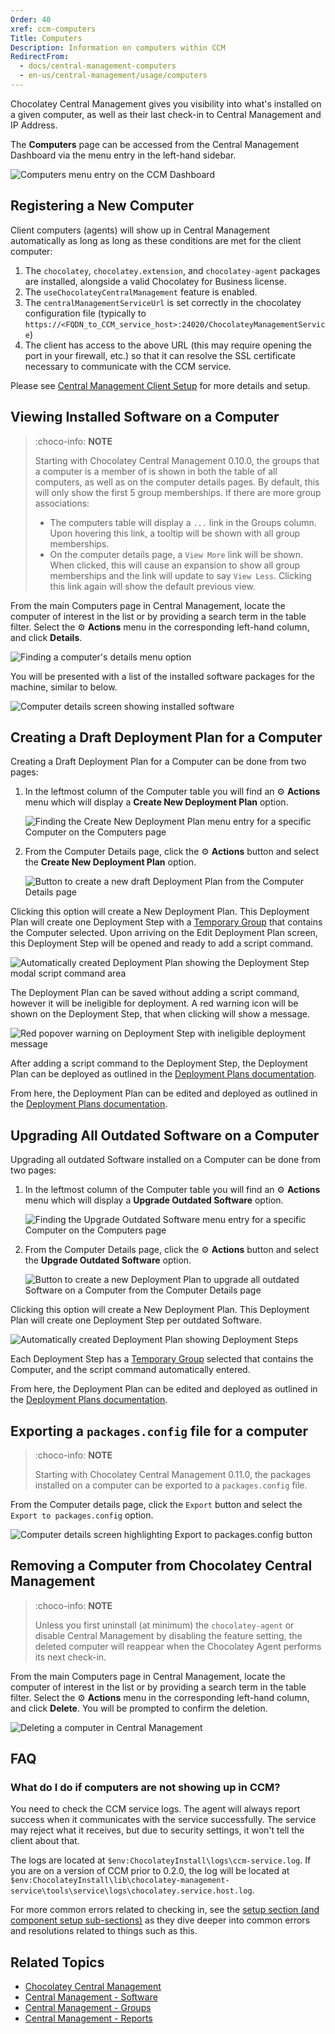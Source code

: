 ```yaml
---
Order: 40
xref: ccm-computers
Title: Computers
Description: Information on computers within CCM
RedirectFrom:
  - docs/central-management-computers
  - en-us/central-management/usage/computers
---
```


Chocolatey Central Management gives you visibility into what's installed on a given computer, as well as their last check-in to Central Management and IP Address.

The **Computers** page can be accessed from the Central Management Dashboard via the menu entry in the left-hand sidebar.

![Computers menu entry on the CCM Dashboard](/assets/images/ccm-playwright/dashboard/left-menu-computers.png)

## Registering a New Computer

Client computers (agents) will show up in Central Management automatically as long as long as these conditions are met for the client computer:

1. The `chocolatey`, `chocolatey.extension`, and `chocolatey-agent` packages are installed, alongside a valid Chocolatey for Business license.
1. The `useChocolateyCentralManagement` feature is enabled.
1. The `centralManagementServiceUrl` is set correctly in the chocolatey configuration file (typically to `https://<FQDN_to_CCM_service_host>:24020/ChocolateyManagementService`)
1. The client has access to the above URL (this may require opening the port in your firewall, etc.) so that it can resolve the SSL certificate necessary to communicate with the CCM service.

Please see [Central Management Client Setup](xref:ccm-client) for more details and setup.

## Viewing Installed Software on a Computer

> :choco-info: **NOTE**
>
> Starting with Chocolatey Central Management 0.10.0, the groups that a computer is a member of is shown in both the table of all computers, as well as on the computer details pages.  By default, this will only show the first 5 group memberships. If there are more group associations:
>
> - The computers table will display a `...` link in the Groups column. Upon hovering this link, a tooltip will be shown with all group memberships.
> - On the computer details page, a `View More` link will be shown. When clicked, this will cause an expansion to show all group memberships and the link will update to say `View Less`. Clicking this link again will show the default previous view.

From the main Computers page in Central Management, locate the computer of interest in the list or by providing a search term in the table filter.
Select the :gear: **Actions** menu in the corresponding left-hand column, and click **Details**.

![Finding a computer's details menu option](/assets/images/ccm-playwright/computers/table-row-button-action-dropdown-menu-details.png)

You will be presented with a list of the installed software packages for the machine, similar to below.

![Computer details screen showing installed software](/assets/images/ccm-playwright/computers/details/screen.png)

## Creating a Draft Deployment Plan for a Computer

Creating a Draft Deployment Plan for a Computer can be done from two pages:

1. In the leftmost column of the Computer table you will find an :gear: **Actions** menu which will display a **Create New Deployment Plan** option.

    ![Finding the Create New Deployment Plan menu entry for a specific Computer on the Computers page](/assets/images/ccm-playwright/computers/table-row-button-action-dropdown-menu-create-new-deployment-plan.png)

1. From the Computer Details page, click the :gear: **Actions** button and select the **Create New Deployment Plan** option.

    ![Button to create a new draft Deployment Plan from the Computer Details page](/assets/images/ccm-playwright/computers/details/button-action-dropdown-menu-create-new-deployment-plan.png)

Clicking this option will create a New Deployment Plan. This Deployment Plan will create one Deployment Step with a [Temporary Group](#xref:ccm-groups#temporary-groups) that contains the Computer selected. Upon arriving on the Edit Deployment Plan screen, this Deployment Step will be opened and ready to add a script command.

![Automatically created Deployment Plan showing the Deployment Step modal script command area](/assets/images/ccm-playwright/deployment-plans/edit/computers-modal-new-deployment-plan.png)

The Deployment Plan can be saved without adding a script command, however it will be ineligible for deployment. A red warning icon will be shown on the Deployment Step, that when clicking will show a message.

![Red popover warning on Deployment Step with ineligible deployment message](/assets/images/ccm-playwright/deployment-plans/edit/popover-ineligible-step.png)

After adding a script command to the Deployment Step, the Deployment Plan can be deployed as outlined in the [Deployment Plans documentation](xref:ccm-deployments).

From here, the Deployment Plan can be edited and deployed as outlined in the [Deployment Plans documentation](xref:ccm-deployments).

## Upgrading All Outdated Software on a Computer

Upgrading all outdated Software installed on a Computer can be done from two pages:

1. In the leftmost column of the Computer table you will find an :gear: **Actions** menu which will display a **Upgrade Outdated Software** option.

    ![Finding the Upgrade Outdated Software menu entry for a specific Computer on the Computers page](/assets/images/ccm-playwright/computers/table-row-button-action-dropdown-menu-upgrade-outdated-software.png)

1. From the Computer Details page, click the :gear: **Actions** button and select the **Upgrade Outdated Software** option.

    ![Button to create a new Deployment Plan to upgrade all outdated Software on a Computer from the Computer Details page](/assets/images/ccm-playwright/computers/details/button-action-dropdown-menu-upgrade-outdated-software.png)

Clicking this option will create a New Deployment Plan. This Deployment Plan will create one Deployment Step per outdated Software.

![Automatically created Deployment Plan showing Deployment Steps](/assets/images/ccm-playwright/deployment-plans/edit/computers-upgrade-outdated-software.png)

Each Deployment Step has a [Temporary Group](xref:ccm-groups#temporary-groups) selected that contains the Computer, and the script command automatically entered.

From here, the Deployment Plan can be edited and deployed as outlined in the [Deployment Plans documentation](xref:ccm-deployments).

## Exporting a `packages.config` file for a computer

> :choco-info: **NOTE**
>
> Starting with Chocolatey Central Management 0.11.0, the packages installed on a computer can be exported to a `packages.config` file.

From the Computer details page, click the `Export` button and select the `Export to packages.config` option.

![Computer details screen highlighting Export to packages.config button](/assets/images/ccm-playwright/computers/details/button-action-dropdown-menu-export-to-packages.config.png)

## Removing a Computer from Chocolatey Central Management

> :choco-info: **NOTE**
>
> Unless you first uninstall (at minimum) the `chocolatey-agent` or disable Central Management by disabling the feature setting, the deleted computer will reappear when the Chocolatey Agent performs its next check-in.

From the main Computers page in Central Management, locate the computer of interest in the list or by providing a search term in the table filter.
Select the :gear: **Actions** menu in the corresponding left-hand column, and click **Delete**. You will be prompted to confirm the deletion.

![Deleting a computer in Central Management](/assets/images/ccm-playwright/computers/table-row-button-action-dropdown-menu-delete.png)

## FAQ

### What do I do if computers are not showing up in CCM?

You need to check the CCM service logs. The agent will always report success when it communicates with the service successfully. The service may reject what it receives, but due to security settings, it won't tell the client about that.

The logs are located at `$env:ChocolateyInstall\logs\ccm-service.log`. If you are on a version of CCM prior to 0.2.0, the log will be located at `$env:ChocolateyInstall\lib\chocolatey-management-service\tools\service\logs\chocolatey.service.host.log`.

For more common errors related to checking in, see the [setup section (and component setup sub-sections)](xref:ccm-setup) as they dive deeper into common errors and resolutions related to things such as this.

## Related Topics

* [Chocolatey Central Management](xref:central-management)
* [Central Management - Software](xref:ccm-software)
* [Central Management - Groups](xref:ccm-groups)
* [Central Management - Reports](xref:ccm-reports)
